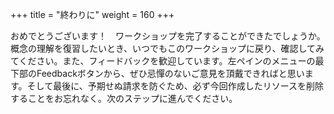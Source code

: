 +++
title = "終わりに"
weight = 160
+++

おめでとうございます！　ワークショップを完了することができたでしょうか。概念の理解を復習したいとき、いつでもこのワークショップに戻り、確認してみてください。また、フィードバックを歓迎しています。左ペインのメニューの最下部のFeedbackボタンから、ぜひ忌憚のないご意見を頂戴できればと思います。そして最後に、予期せぬ請求を防ぐため、必ず今回作成したリソースを削除することをお忘れなく。次のステップに進んでください。
